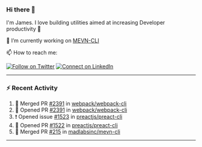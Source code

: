 ### Hi there 👋

I'm James. I love building utilities aimed at increasing Developer productivity :raised_hands: 

🔭 I’m currently working on [MEVN-CLI](https://github.com/madlabsinc/mevn-cli)

📫 How to reach me:

[![Follow on Twitter](https://img.shields.io/badge/--twitter?label=Twitter&logo=Twitter&style=social)](https://twitter.com/james_madhacks) [![Connect on LinkedIn](https://img.shields.io/badge/--linkedin?label=LinkedIn&logo=LinkedIn&style=social)](https://www.linkedin.com/in/jamesgeorge007)

---

### :zap: Recent Activity

<!--START_SECTION:activity-->
1. 🎉 Merged PR [#2391](https://github.com/webpack/webpack-cli/pull/2391) in [webpack/webpack-cli](https://github.com/webpack/webpack-cli)
2. 💪 Opened PR [#2391](https://github.com/webpack/webpack-cli/pull/2391) in [webpack/webpack-cli](https://github.com/webpack/webpack-cli)
3. ❗️ Opened issue [#1523](https://github.com/preactjs/preact-cli/issues/1523) in [preactjs/preact-cli](https://github.com/preactjs/preact-cli)
4. 💪 Opened PR [#1522](https://github.com/preactjs/preact-cli/pull/1522) in [preactjs/preact-cli](https://github.com/preactjs/preact-cli)
5. 🎉 Merged PR [#215](https://github.com/madlabsinc/mevn-cli/pull/215) in [madlabsinc/mevn-cli](https://github.com/madlabsinc/mevn-cli)
<!--END_SECTION:activity-->

---

<!--
**jamesgeorge007/jamesgeorge007** is a ✨ _special_ ✨ repository because its `README.md` (this file) appears on your GitHub profile.

Here are some ideas to get you started:

- 🌱 I’m currently learning ...
- 👯 I’m looking to collaborate on ...
- 🤔 I’m looking for help with ...
- 💬 Ask me about ...
- 😄 Pronouns: ...
- ⚡ Fun fact: ...
-->
